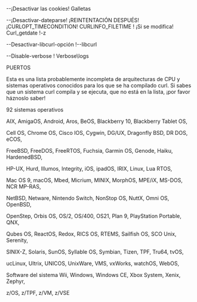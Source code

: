 --¡Desactivar las cookies! Galletas

--¡Desactivar-dateparse! ¡REINTENTACIÓN DESPUÉS! ¡CURLOPT_TIMECONDITION! CURLINFO_FILETIME ! ¡Si se modifica! Curl_getdate !-z

--Desactivar-libcurl-opción !--libcurl

--Disable-verbose ! Verbose\logs

PUERTOS

Esta es una lista probablemente incompleta de arquitecturas de CPU y sistemas operativos conocidos para los que se ha compilado curl. Si sabes que un sistema curl compila y se ejecuta, que no está en la lista, ¡por favor háznoslo saber!

92 sistemas operativos

AIX, AmigaOS, Android, Aros, BeOS, Blackberry 10, Blackberry Tablet OS,

Cell OS, Chrome OS, Cisco IOS, Cygwin, DG/UX, Dragonfly BSD, DR DOS, eCOS,

FreeBSD, FreeDOS, FreeRTOS, Fuchsia, Garmin OS, Genode, Haiku, HardenedBSD,

HP-UX, Hurd, Illumos, Integrity, iOS, ipadOS, IRIX, Linux, Lua RTOS,

Mac OS 9, macOS, Mbed, Micrium, MINIX, MorphOS, MPE/iX, MS-DOS, NCR MP-RAS,

NetBSD, Netware, Nintendo Switch, NonStop OS, NuttX, Omni OS, OpenBSD,

OpenStep, Orbis OS, OS/2, OS/400, OS21, Plan 9, PlayStation Portable, QNX,

Qubes OS, ReactOS, Redox, RICS OS, RTEMS, Sailfish OS, SCO Unix, Serenity,

SINIX-Z, Solaris, SunOS, Syllable OS, Symbian, Tizen, TPF, Tru64, tvOS,

ucLinux, Ultrix, UNICOS, UnixWare, VMS, vxWorks, watchOS, WebOS,

Software del sistema Wii, Windows, Windows CE, Xbox System, Xenix, Zephyr,

z/OS, z/TPF, z/VM, z/VSE
